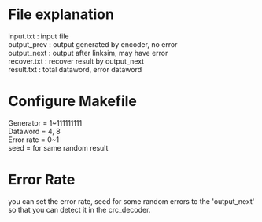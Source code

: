# File explanation
input.txt : input file  
output_prev : output generated by encoder, no error   
output_next : output after linksim, may have error    
recover.txt : recover result by output_next   
result.txt : total dataword, error dataword   


# Configure Makefile

Generator = 1~111111111   
Dataword = 4, 8   
Error rate = 0~1   
seed = for same random result   

# Error Rate

you can set the error rate, seed for some random errors to the 'output_next' so that you can detect it in the crc_decoder.
